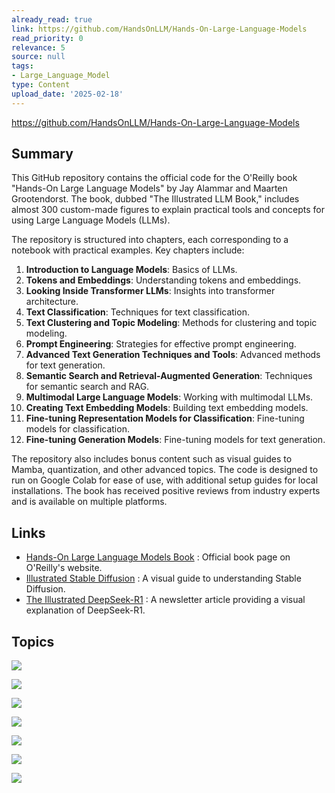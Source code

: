 ```yaml
---
already_read: true
link: https://github.com/HandsOnLLM/Hands-On-Large-Language-Models
read_priority: 0
relevance: 5
source: null
tags:
- Large_Language_Model
type: Content
upload_date: '2025-02-18'
---
```


https://github.com/HandsOnLLM/Hands-On-Large-Language-Models
## Summary

This GitHub repository contains the official code for the O'Reilly book "Hands-On Large Language Models" by Jay Alammar and Maarten Grootendorst. The book, dubbed "The Illustrated LLM Book," includes almost 300 custom-made figures to explain practical tools and concepts for using Large Language Models (LLMs).

The repository is structured into chapters, each corresponding to a notebook with practical examples. Key chapters include:

1. **Introduction to Language Models**: Basics of LLMs.
2. **Tokens and Embeddings**: Understanding tokens and embeddings.
3. **Looking Inside Transformer LLMs**: Insights into transformer architecture.
4. **Text Classification**: Techniques for text classification.
5. **Text Clustering and Topic Modeling**: Methods for clustering and topic modeling.
6. **Prompt Engineering**: Strategies for effective prompt engineering.
7. **Advanced Text Generation Techniques and Tools**: Advanced methods for text generation.
8. **Semantic Search and Retrieval-Augmented Generation**: Techniques for semantic search and RAG.
9. **Multimodal Large Language Models**: Working with multimodal LLMs.
10. **Creating Text Embedding Models**: Building text embedding models.
11. **Fine-tuning Representation Models for Classification**: Fine-tuning models for classification.
12. **Fine-tuning Generation Models**: Fine-tuning models for text generation.

The repository also includes bonus content such as visual guides to Mamba, quantization, and other advanced topics. The code is designed to run on Google Colab for ease of use, with additional setup guides for local installations. The book has received positive reviews from industry experts and is available on multiple platforms.
## Links

- [Hands-On Large Language Models Book](https://www.oreilly.com/library/view/hands-on-large-language/9781098150952/) : Official book page on O'Reilly's website.
- [Illustrated Stable Diffusion](https://jalammar.github.io/illustrated-stable-diffusion/) : A visual guide to understanding Stable Diffusion.
- [The Illustrated DeepSeek-R1](https://newsletter.languagemodels.co/p/the-illustrated-deepseek-r1) : A newsletter article providing a visual explanation of DeepSeek-R1.

## Topics

![](topics/Concept/Text%20Embedding%20Models)

![](topics/Concept/Text%20Classification)

![](topics/Concept/Text%20Clustering%20and%20Topic%20Modeling)

![](topics/Concept/Prompt%20Engineering)

![](topics/Concept/Retrieval%20Augmented%20Generation%20RAG)

![](topics/Concept/Fine%20tuning)

![](topics/Concept/Semantic%20Search)